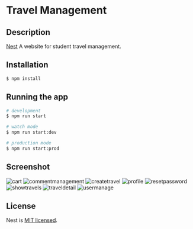 # Travel Management

## Description

[Nest](https://github.com/nestjs/nest) A website for student travel management.

## Installation

```bash
$ npm install
```

## Running the app

```bash
# development
$ npm run start

# watch mode
$ npm run start:dev

# production mode
$ npm run start:prod
```

## Screenshot

![cart](https://raw.githubusercontent.com/wexsilon/travel-management/master/screenshots/%23tm-cart.jpg)
![commentmanagement](https://raw.githubusercontent.com/wexsilon/travel-management/master/screenshots/%23tm-commentmanagement.jpg)
![createtravel](https://raw.githubusercontent.com/wexsilon/travel-management/master/screenshots/%23tm-createtravel.jpg)
![profile](https://raw.githubusercontent.com/wexsilon/travel-management/master/screenshots/%23tm-profile.jpg)
![resetpassword](https://raw.githubusercontent.com/wexsilon/travel-management/master/screenshots/%23tm-resetpassword.jpg)
![showtravels](https://raw.githubusercontent.com/wexsilon/travel-management/master/screenshots/%23tm-showtravels.jpg)
![traveldetail](https://raw.githubusercontent.com/wexsilon/travel-management/master/screenshots/%23tm-traveldetail.jpg)
![usermanage](https://raw.githubusercontent.com/wexsilon/travel-management/master/screenshots/%23tm-usermanage-edit.jpg)

## License

Nest is [MIT licensed](LICENSE).
